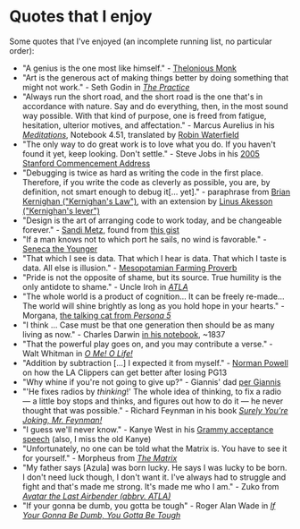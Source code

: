 # Quotes that I enjoy

Some quotes that I've enjoyed (an incomplete running list, no particular order):
- "A genius is the one most like himself." - [Thelonious Monk](https://en.wikipedia.org/wiki/Thelonious_Monk)
- "Art is the generous act of making things better by doing something that might not work." - Seth Godin in [_The Practice_](https://www.goodreads.com/book/show/53479927-the-practice)
- "Always run the short road, and the short road is the one that's in accordance with nature. Say and do everything, then, in the most sound way possible. With that kind of purpose, one is freed from fatigue, hesitation, ulterior motives, and affectation." - Marcus Aurelius in his [_Meditations_](https://en.wikipedia.org/wiki/Meditations), Notebook 4.51, translated by [Robin Waterfield](https://en.wikipedia.org/wiki/Robin_Waterfield)
- "The only way to do great work is to love what you do. If you haven't found it yet, keep looking. Don't settle." - Steve Jobs in his [2005 Stanford Commencement Address](https://www.youtube.com/watch?v=UF8uR6Z6KLc)
- "Debugging is twice as hard as writing the code in the first place. Therefore, if you write the code as cleverly as possible, you are, by definition, not smart enough to debug it\[... yet\]." - paraphrase from [Brian Kernighan ("Kernighan's Law")](https://en.wikipedia.org/wiki/Brian_Kernighan), with an extension by [Linus Akesson ("Kernighan's lever")](https://www.linusakesson.net/programming/kernighans-lever/index.php)
- "Design is the art of arranging code to work today, and be changeable forever." - [Sandi Metz](https://sandimetz.com/blog/2012/07/05/how-shall-we-define-design), found from [this gist](https://gist.github.com/tooolbox/7e5f8afc32589007b5f41e1921b7ffb3)
- "If a man knows not to which port he sails, no wind is favorable." - [Seneca the Younger](https://en.wikipedia.org/wiki/Seneca_the_Younger)
- "That which I see is data. That which I hear is data. That which I taste is data. All else is illusion." - [Mesopotamian Farming Proverb](https://www.youtube.com/watch?v=eDr6_cMtfdA)
- "Pride is not the opposite of shame, but its source. True humility is the only antidote to shame." - Uncle Iroh in [_ATLA_](https://en.wikipedia.org/wiki/Avatar:_The_Last_Airbender)
- "The whole world is a product of cognition... It can be freely re-made... The world will shine brightly as long as you hold hope in your hearts." - Morgana, [the talking cat from _Persona 5_](https://images.gamebanana.com/img/ss/mods/63682a35e4c0e.jpg)
- "I think ... Case must be that one generation then should be as many living as now." - Charles Darwin [in his notebook](https://www.age-of-the-sage.org/evolution/charles_darwin/tree-of-life-sketch_1837.html), ~1837
- "That the powerful play goes on, and you may contribute a verse." - Walt Whitman in [_O Me! O Life!_](https://www.poetryfoundation.org/poems/51568/o-me-o-life)
- "Addition by subtraction [...] I expected it from myself." - [Norman Powell](https://x.com/joeylinn_/status/1855509507977384314) on how the LA Clippers can get better after losing PG13
- "Why whine if you're not going to give up?" - Giannis' dad [per Giannis](https://old.reddit.com/r/nba/comments/1ghdycy/giannis_after_yesterdays_loss_against_the/)
- "'He fixes radios by _thinking_!' The whole idea of thinking, to fix a radio — a little boy stops and thinks, and figures out how to do it — he never thought that was possible." - Richard Feynman in his book [_Surely You're Joking, Mr. Feynman!_](https://www.cs.cmu.edu/~pattis/misc/feynman.pdf)
- "I guess we'll never know." - Kanye West in his [Grammy acceptance speech](https://youtu.be/nF1OrI79oIE?si=HBrP9HZxa-ws6Cye) (also, I miss the old Kanye)
- "Unfortunately, no one can be told what the Matrix is. You have to see it for yourself." - Morpheus from [_The Matrix_](https://en.wikipedia.org/wiki/The_Matrix)
- "My father says \[Azula\] was born lucky. He says I was lucky to be born. I don't need luck though, I don't want it. I've always had to struggle and fight and that's made me strong. It's made me who I am." - Zuko from [_Avatar the Last Airbender (abbrv. ATLA)_](https://en.wikipedia.org/wiki/Avatar:_The_Last_Airbender)
- "If your gonna be dumb, you gotta be tough" - Roger Alan Wade in [_If Your Gonna Be Dumb, You Gotta Be Tough_](https://open.spotify.com/track/1jFqNxoIpLHkor2pGQiaDu?si=03c2b22abb9c4c3d)
